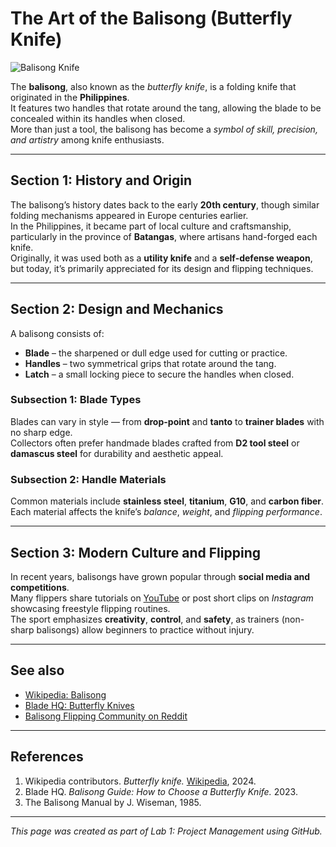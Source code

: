 # The Art of the Balisong (Butterfly Knife)
![Balisong Knife](https://www.google.com/url?sa=i&url=https%3A%2F%2Fsmkw.com%2Fboker-plus-balisong-tactical-lg-d2%3Fsrsltid%3DAfmBOooEbmMpcrxTbN7Fi5flmq-uuDJ0j2aajliO3owpE4LyLZMymmPc&psig=AOvVaw1p5cMX8f5Wjv7OtybVDtwg&ust=1759886615339000&source=images&cd=vfe&opi=89978449&ved=0CBYQjRxqFwoTCKDs6dn2kJADFQAAAAAdAAAAABAE)

The **balisong**, also known as the *butterfly knife*, is a folding knife that originated in the **Philippines**.  
It features two handles that rotate around the tang, allowing the blade to be concealed within its handles when closed.  
More than just a tool, the balisong has become a *symbol of skill, precision, and artistry* among knife enthusiasts.

---

## Section 1: History and Origin
The balisong’s history dates back to the early **20th century**, though similar folding mechanisms appeared in Europe centuries earlier.  
In the Philippines, it became part of local culture and craftsmanship, particularly in the province of **Batangas**, where artisans hand-forged each knife.  
Originally, it was used both as a **utility knife** and a **self-defense weapon**, but today, it’s primarily appreciated for its design and flipping techniques.

---

## Section 2: Design and Mechanics
A balisong consists of:
- **Blade** – the sharpened or dull edge used for cutting or practice.
- **Handles** – two symmetrical grips that rotate around the tang.
- **Latch** – a small locking piece to secure the handles when closed.

### Subsection 1: Blade Types
Blades can vary in style — from **drop-point** and **tanto** to **trainer blades** with no sharp edge.  
Collectors often prefer handmade blades crafted from **D2 tool steel** or **damascus steel** for durability and aesthetic appeal.

### Subsection 2: Handle Materials
Common materials include **stainless steel**, **titanium**, **G10**, and **carbon fiber**.  
Each material affects the knife’s *balance*, *weight*, and *flipping performance*.

---

## Section 3: Modern Culture and Flipping
In recent years, balisongs have grown popular through **social media and competitions**.  
Many flippers share tutorials on [YouTube](https://www.youtube.com/results?search_query=balisong+tricks) or post short clips on *Instagram* showcasing freestyle flipping routines.  
The sport emphasizes **creativity**, **control**, and **safety**, as trainers (non-sharp balisongs) allow beginners to practice without injury.

---

## See also
- [Wikipedia: Balisong](https://en.wikipedia.org/wiki/Butterfly_knife)
- [Blade HQ: Butterfly Knives](https://www.bladehq.com/cat--Butterfly-Knives--36)
- [Balisong Flipping Community on Reddit](https://www.reddit.com/r/balisong/)

---

## References
1. Wikipedia contributors. *Butterfly knife.* [Wikipedia](https://en.wikipedia.org/wiki/Butterfly_knife), 2024.  
2. Blade HQ. *Balisong Guide: How to Choose a Butterfly Knife.* 2023.  
3. The Balisong Manual by J. Wiseman, 1985.

---

_This page was created as part of Lab 1: Project Management using GitHub._
